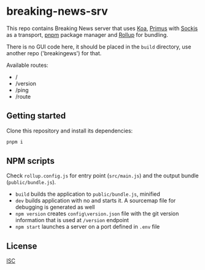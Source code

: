 # breaking-news-srv

This repo contains Breaking News server that uses [Koa](https://koajs.com/), [Primus](https://github.com/primus/primus) with [Sockjs](https://github.com/sockjs) as a transport, [pnpm](https://pnpm.js.org/) package manager and  [Rollup](https://rollupjs.org/guide/en/)  for bundling.

There is no GUI code here, it should be placed in the `build` directory, use another repo ('breakingews') for that.

Available routes:
- /
- /version
- /ping
- /route
## Getting started

Clone this repository and install its dependencies:

```bash
pnpm i
````

## NPM scripts
Check `rollup.config.js` for entry point (`src/main.js`) and the output bundle (`public/bundle.js`). 

- `build` builds the application to `public/bundle.js`, minified
- `dev` builds application with no and starts it. A sourcemap file for debugging is generated as well
- `npm version` creates `config\version.json` file with the git version information that is used at ```/version``` endpoint
- `npm start` launches a server on a port defined in `.env` file


## License

[ISC](LICENSE)

